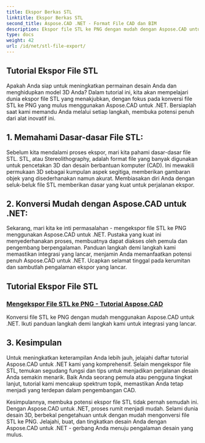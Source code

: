 ```yaml
---
title: Ekspor Berkas STL
linktitle: Ekspor Berkas STL
second_title: Aspose.CAD .NET - Format File CAD dan BIM
description: Ekspor file STL ke PNG dengan mudah dengan Aspose.CAD untuk .NET. Panduan langkah demi langkah kami memastikan integrasi yang lancar. Pelajari melalui tutorial Aspose.CAD Untuk .NET.
type: docs
weight: 42
url: /id/net/stl-file-export/
---
```


## Tutorial Ekspor File STL

Apakah Anda siap untuk meningkatkan permainan desain Anda dan menghidupkan model 3D Anda? Dalam tutorial ini, kita akan mempelajari dunia ekspor file STL yang menakjubkan, dengan fokus pada konversi file STL ke PNG yang mulus menggunakan Aspose.CAD untuk .NET. Bersiaplah saat kami memandu Anda melalui setiap langkah, membuka potensi penuh dari alat inovatif ini.

## 1. Memahami Dasar-dasar File STL:

Sebelum kita mendalami proses ekspor, mari kita pahami dasar-dasar file STL. STL, atau Stereolithography, adalah format file yang banyak digunakan untuk pencetakan 3D dan desain berbantuan komputer (CAD). Ini mewakili permukaan 3D sebagai kumpulan aspek segitiga, memberikan gambaran objek yang disederhanakan namun akurat. Membiasakan diri Anda dengan seluk-beluk file STL memberikan dasar yang kuat untuk perjalanan ekspor.

## 2. Konversi Mudah dengan Aspose.CAD untuk .NET:

Sekarang, mari kita ke inti permasalahan - mengekspor file STL ke PNG menggunakan Aspose.CAD untuk .NET. Pustaka yang kuat ini menyederhanakan proses, membuatnya dapat diakses oleh pemula dan pengembang berpengalaman. Panduan langkah demi langkah kami memastikan integrasi yang lancar, menjamin Anda memanfaatkan potensi penuh Aspose.CAD untuk .NET. Ucapkan selamat tinggal pada kerumitan dan sambutlah pengalaman ekspor yang lancar.

## Tutorial Ekspor File STL
### [Mengekspor File STL ke PNG - Tutorial Aspose.CAD](./exporting-stl-files-to-png/)
Konversi file STL ke PNG dengan mudah menggunakan Aspose.CAD untuk .NET. Ikuti panduan langkah demi langkah kami untuk integrasi yang lancar.

## 3. Kesimpulan

Untuk meningkatkan keterampilan Anda lebih jauh, jelajahi daftar tutorial Aspose.CAD untuk .NET kami yang komprehensif. Selain mengekspor file STL, temukan segudang fungsi dan tips untuk menjadikan perjalanan desain Anda semakin menarik. Baik Anda seorang pemula atau pengguna tingkat lanjut, tutorial kami mencakup spektrum topik, memastikan Anda tetap menjadi yang terdepan dalam pengembangan CAD.

Kesimpulannya, membuka potensi ekspor file STL tidak pernah semudah ini. Dengan Aspose.CAD untuk .NET, proses rumit menjadi mudah. Selami dunia desain 3D, berbekal pengetahuan untuk dengan mudah mengonversi file STL ke PNG. Jelajahi, buat, dan tingkatkan desain Anda dengan Aspose.CAD untuk .NET - gerbang Anda menuju pengalaman desain yang mulus.